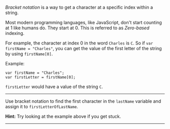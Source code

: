 <div class="challenge-instructions basic-javascript"><div><section id="description">
<p><dfn>Bracket notation</dfn> is a way to get a character at a specific index within a string.</p>
<p>Most modern programming languages, like JavaScript, don't start counting at 1 like humans do. They start at 0. This is referred to as <dfn>Zero-based</dfn> indexing.</p>
<p>For example, the character at index 0 in the word <code>Charles</code> is <code>C</code>. So if <code>var firstName = "Charles"</code>, you can get the value of the first letter of the string by using <code>firstName[0]</code>.</p>
<p>Example:</p>
<pre class="language-js"><code class="language-js"><span class="token keyword">var</span> firstName <span class="token operator">=</span> <span class="token string">"Charles"</span><span class="token punctuation">;</span>
<span class="token keyword">var</span> firstLetter <span class="token operator">=</span> firstName<span class="token punctuation">[</span><span class="token number">0</span><span class="token punctuation">]</span><span class="token punctuation">;</span>
</code></pre>
<p><code>firstLetter</code> would have a value of the string <code>C</code>.</p>
</section></div><hr/><div><section id="instructions">
<p>Use bracket notation to find the first character in the <code>lastName</code> variable and assign it to <code>firstLetterOfLastName</code>.</p>
<p><strong>Hint:</strong> Try looking at the example above if you get stuck.</p>
</section></div><hr/></div>
